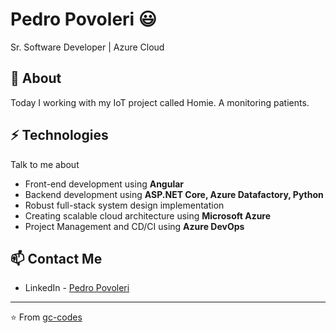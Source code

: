 # Pedro Povoleri 😃
Sr. Software Developer | Azure Cloud 

## 🧐 About
Today I working with my IoT project called Homie. A monitoring patients.

## ⚡ Technologies
Talk to me about
- Front-end development using **Angular**
- Backend development using **ASP.NET Core, Azure Datafactory, Python**
- Robust full-stack system design implementation
- Creating scalable cloud architecture using **Microsoft Azure**
- Project Management and CD/CI using **Azure DevOps**

## 📫 Contact Me
- LinkedIn - [Pedro Povoleri](https://in.linkedin.com/in/pedropovoleri)

---
⭐️ From [gc-codes](https://github.com/gc-codes)
